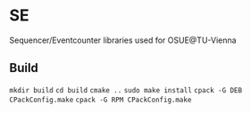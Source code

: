 SE
==

Sequencer/Eventcounter libraries used for OSUE@TU-Vienna

Build
-----
`mkdir build`
`cd build`
`cmake ..`
`sudo make install`
`cpack -G DEB CPackConfig.make`
`cpack -G RPM CPackConfig.make`

